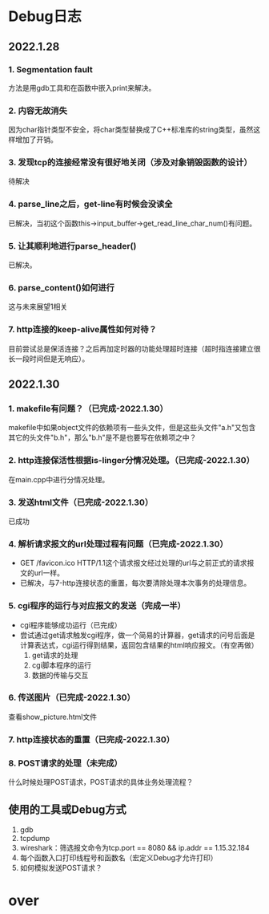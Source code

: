 # Debug日志
## 2022.1.28
### 1. Segmentation fault
方法是用gdb工具和在函数中嵌入print来解决。
### 2. 内容无故消失
因为char指针类型不安全，将char类型替换成了C++标准库的string类型，虽然这样增加了开销。
### 3. 发现tcp的连接经常没有很好地关闭（涉及对象销毁函数的设计）
待解决
### 4. parse_line之后，get-line有时候会没读全
已解决，当初这个函数this->input_buffer->get_read_line_char_num()有问题。
### 5. 让其顺利地进行parse_header()
已解决。
### 6. parse_content()如何进行
这与未来展望1相关
### 7. http连接的keep-alive属性如何对待？
目前尝试总是保活连接？之后再加定时器的功能处理超时连接（超时指连接建立很长一段时间但是无响应）。

## 2022.1.30
### 1. makefile有问题？（已完成-2022.1.30）
makefile中如果object文件的依赖项有一些头文件，但是这些头文件"a.h"又包含其它的头文件"b.h"，那么"b.h"是不是也要写在依赖项之中？
### 2. http连接保活性根据is-linger分情况处理。（已完成-2022.1.30）
在main.cpp中进行分情况处理。
### 3. 发送html文件（已完成-2022.1.30）
已成功
### 4. 解析请求报文的url处理过程有问题（已完成-2022.1.30）
* GET /favicon.ico HTTP/1.1这个请求报文经过处理的url与之前正式的请求报文的url一样。
* 已解决，与7-http连接状态的重置，每次要清除处理本次事务的处理信息。
### 5. cgi程序的运行与对应报文的发送（完成一半）
* cgi程序能够成功运行（已完成）
* 尝试通过get请求触发cgi程序，做一个简易的计算器，get请求的问号后面是计算表达式，cgi运行得到结果，返回包含结果的html响应报文。（有空再做）
  1. get请求的处理
  2. cgi脚本程序的运行
  3. 数据的传输与交互 
### 6. 传送图片（已完成-2022.1.30）
查看show_picture.html文件
### 7. http连接状态的重置（已完成-2022.1.30）
### 8. POST请求的处理（未完成）
什么时候处理POST请求，POST请求的具体业务处理流程？

## 使用的工具或Debug方式
1. gdb
2. tcpdump
3. wireshark：筛选报文命令为tcp.port == 8080 && ip.addr == 1.15.32.184
4. 每个函数入口打印线程号和函数名（宏定义Debug才允许打印）
5. 如何模拟发送POST请求？

# over

 